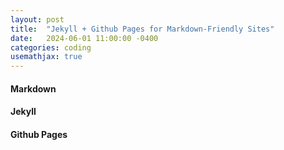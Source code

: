 ```yaml
---
layout: post
title:  "Jekyll + Github Pages for Markdown-Friendly Sites"
date:   2024-06-01 11:00:00 -0400
categories: coding
usemathjax: true
---
```


#### Markdown

#### Jekyll

#### Github Pages

